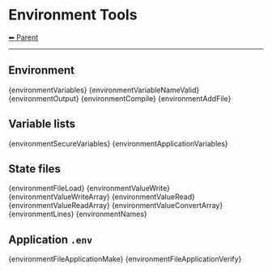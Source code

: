 # Environment Tools

<!-- TEMPLATE header 2 -->
[⬅ Parent ](../index.md)
<hr />

## Environment

{environmentVariables}
{environmentVariableNameValid}
{environmentOutput}
{environmentCompile}
{environmentAddFile}

## Variable lists

{environmentSecureVariables}
{environmentApplicationVariables}

## State files

{environmentFileLoad}
{environmentValueWrite}
{environmentValueWriteArray}
{environmentValueRead}
{environmentValueReadArray}
{environmentValueConvertArray}
{environmentLines}
{environmentNames}

## Application `.env`

{environmentFileApplicationMake}
{environmentFileApplicationVerify}
